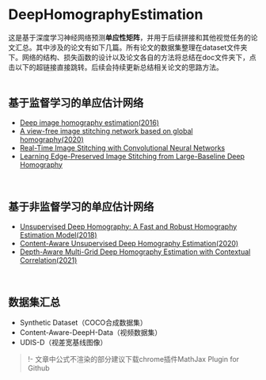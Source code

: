 # DeepHomographyEstimation
这是基于深度学习神经网络预测**单应性矩阵**，并用于后续拼接和其他视觉任务的论文汇总。其中涉及的论文有如下几篇。所有论文的数据集整理在dataset文件夹下。网络的结构、损失函数的设计以及论文各自的方法将总结在doc文件夹下，点击以下的超链接直接跳转。后续会持续更新总结相关论文的思路方法。<br/><br/>

## 基于监督学习的单应估计网络
- [Deep image homography estimation(2016)](./doc/DeepHomographyEstimation.md)
- [A view-free image stitching network based on global homography(2020)](./doc/VFISnet.md)
- [Real-Time Image Stitching with Convolutional Neural Networks](./doc/Real_Time_Image_Stitching.md)
- [Learning Edge-Preserved Image Stitching from Large-Baseline Deep Homography](./doc/Learning_Edge-Preserved_Image_Stitching_from_Large-Baseline_Deep_Homography.md)
<br/>

## 基于非监督学习的单应估计网络
- [Unsupervised Deep Homography: A Fast and Robust Homography Estimation Model(2018)](./doc/Unsupervised_deephomo.md)
- [Content-Aware Unsupervised Deep Homography Estimation(2020)](./doc/Content-aware.md)
- [Depth-Aware Multi-Grid Deep Homography Estimation with Contextual Correlation(2021)](./doc/Depth-aware.md)



<br/>

## 数据集汇总
- Synthetic Dataset（COCO合成数据集）
- Content-Aware-DeepH-Data（视频数据集）
- UDIS-D（视差宽基线图像）


> !- 文章中公式不渲染的部分建议下载chrome插件MathJax Plugin for Github
